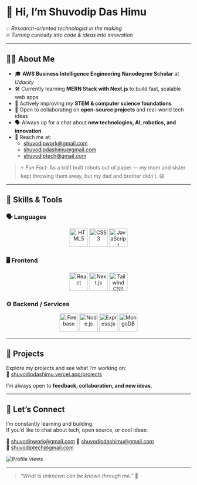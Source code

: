 # 👋 Hi, I’m **Shuvodip Das Himu**

💡 *Research-oriented technologist in the making*  
🔥 *Turning curiosity into code & ideas into innovation*  

---

## 🧑‍💻 About Me

- 🎓 **AWS Business Intelligence Engineering Nanodegree Scholar** at *Udacity*  
- 🛠️ Currently learning **MERN Stack with Next.js** to build fast, scalable web apps  
- 🌱 Actively improving my **STEM & computer science foundations**  
- 🤝 Open to collaborating on **open-source projects** and real-world tech ideas  
- 🗣️ Always up for a chat about **new technologies, AI, robotics, and innovation**  
- 📩 Reach me at:  
  - [shuvodipwork@gmail.com](mailto:shuvodipwork@gmail.com)  
  - [shuvodipdashimu@gmail.com](mailto:shuvodipdashimu@gmail.com)  
  - [shuvodiptech@gmail.com](mailto:shuvodiptech@gmail.com)  

> ⚡ *Fun Fact:* As a kid I built robots out of paper — my mom and sister kept throwing them away, but my dad and brother didn’t. 😄  

---

## 🚀 Skills & Tools

### 🗣️ Languages
<p align="center">
  <img src="https://cdn.jsdelivr.net/gh/devicons/devicon/icons/html5/html5-original.svg" height="50" alt="HTML5" />
  <img src="https://cdn.jsdelivr.net/gh/devicons/devicon/icons/css3/css3-original.svg" height="50" alt="CSS3" />
  <img src="https://cdn.jsdelivr.net/gh/devicons/devicon/icons/javascript/javascript-original.svg" height="50" alt="JavaScript" />
</p>

### 🖥️ Frontend
<p align="center">
  <img src="https://cdn.jsdelivr.net/gh/devicons/devicon/icons/react/react-original.svg" height="50" alt="React" />
  <img src="https://cdn.jsdelivr.net/gh/devicons/devicon/icons/nextjs/nextjs-original.svg" height="50" alt="Next.js" />
  <img src="https://cdn.jsdelivr.net/gh/devicons/devicon/icons/tailwindcss/tailwindcss-original.svg" height="50" alt="Tailwind CSS" />
</p>

### ⚙️ Backend / Services
<p align="center">
  <img src="https://cdn.jsdelivr.net/gh/devicons/devicon/icons/firebase/firebase-plain.svg" height="50" alt="Firebase" />
  <img src="https://cdn.jsdelivr.net/gh/devicons/devicon/icons/nodejs/nodejs-original.svg" height="50" alt="Node.js" />
  <img src="https://cdn.jsdelivr.net/gh/devicons/devicon/icons/express/express-original.svg" height="50" alt="Express.js" />
  <img src="https://cdn.jsdelivr.net/gh/devicons/devicon/icons/mongodb/mongodb-original.svg" height="50" alt="MongoDB" />
</p>

---

## 🌟 Projects

Explore my projects and see what I’m working on:  
🔗 [shuvodipdashimu.vercel.app/projects](https://shuvodipdashimu.vercel.app/projects)  

I’m always open to **feedback, collaboration, and new ideas**.

---

## 💬 Let’s Connect

I’m constantly learning and building.  
If you’d like to chat about tech, open source, or cool ideas:

📧 [shuvodipwork@gmail.com](mailto:shuvodipwork@gmail.com)
📧 [shuvodipdashimu@gmail.com](mailto:shuvodipdashimu@gmail.com)  
📧 [shuvodiptech@gmail.com](mailto:shuvodiptech@gmail.com)

![Profile views](https://komarev.com/ghpvc/?username=ShuvodipDasHimu&color=87CEEB)

---

> “*What is unknown can be known through me.*” 🚀  
